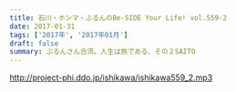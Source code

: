 ```yaml
---
title: 石川・ホンマ・ぶるんのBe-SIDE Your Life! vol.559-2
date: 2017-01-31
tags: ['2017年', '2017年01月']
draft: false
summary: ぶるんさん合流。人生は旅である、その２SAITO
---
```


http://project-phi.ddo.jp/ishikawa/ishikawa559_2.mp3
